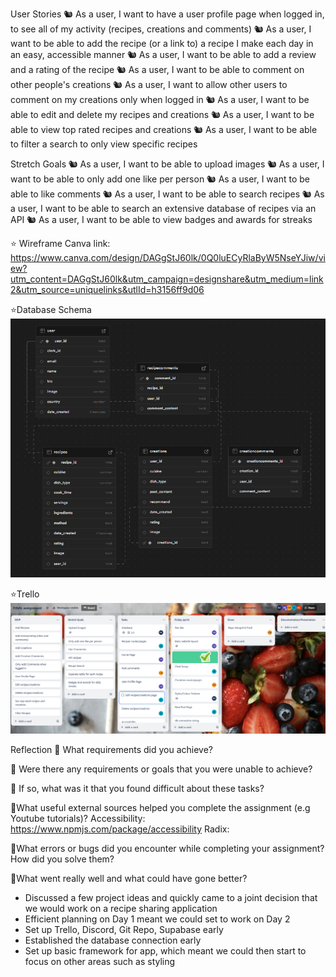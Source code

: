User Stories
🐿️ As a user, I want to have a user profile page when logged in, to see all of my activity (recipes, creations and comments)
🐿️ As a user, I want to be able to add the recipe (or a link to) a recipe I make each day in an easy, accessible manner
🐿️ As a user, I want to be able to add a review and a rating of the recipe
🐿️ As a user, I want to be able to comment on other people's creations
🐿️ As a user, I want to allow other users to comment on my creations only when logged in
🐿️ As a user, I want to be able to edit and delete my recipes and creations
🐿️ As a user, I want to be able to view top rated recipes and creations
🐿️ As a user, I want to be able to filter a search to only view specific recipes

Stretch Goals
🐿️ As a user, I want to be able to upload images
🐿️ As a user, I want to be able to only add one like per person
🐿️ As a user, I want to be able to like comments
🐿️ As a user, I want to be able to search recipes
🐿️ As a user, I want to be able to search an extensive database of recipes via an API
🐿️ As a user, I want to be able to view badges and awards for streaks

⭐ Wireframe
Canva link: https://www.canva.com/design/DAGgStJ60lk/0Q0luECyRlaByW5NseYJiw/view?utm_content=DAGgStJ60lk&utm_campaign=designshare&utm_medium=link2&utm_source=uniquelinks&utlId=h3156ff9d06

⭐Database Schema
![Screenshot of database schema in Supabase](image-1.png)

⭐Trello
![Screenshot of working Trello board](image.png)

Reflection
🎯 What requirements did you achieve?

🎯 Were there any requirements or goals that you were unable to achieve?

🎯 If so, what was it that you found difficult about these tasks?

🎯What useful external sources helped you complete the assignment (e.g Youtube tutorials)?
Accessibility: https://www.npmjs.com/package/accessibility
Radix:

🎯What errors or bugs did you encounter while completing your assignment? How did you solve them?

🎯What went really well and what could have gone better?

- Discussed a few project ideas and quickly came to a joint decision that we would work on a recipe sharing application
- Efficient planning on Day 1 meant we could set to work on Day 2
- Set up Trello, Discord, Git Repo, Supabase early
- Established the database connection early
- Set up basic framework for app, which meant we could then start to focus on other areas such as styling
